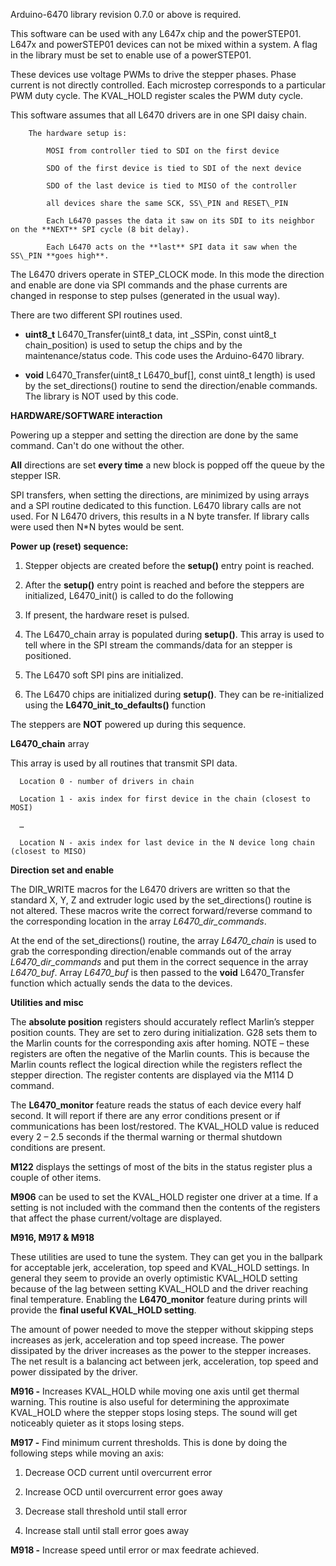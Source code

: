 Arduino-6470 library revision 0.7.0 or above is required.

This software can be used with any L647x chip and the powerSTEP01. L647x and powerSTEP01 devices can not be mixed within a system. A flag in the library must be set to enable use of a powerSTEP01.

These devices use voltage PWMs to drive the stepper phases. Phase current is not directly controlled. Each microstep corresponds to a particular PWM duty cycle. The KVAL\_HOLD register scales the PWM duty cycle.

This software assumes that all L6470 drivers are in one SPI daisy chain.

``` {.gcode}
    The hardware setup is:

        MOSI from controller tied to SDI on the first device

        SDO of the first device is tied to SDI of the next device

        SDO of the last device is tied to MISO of the controller

        all devices share the same SCK, SS\_PIN and RESET\_PIN

        Each L6470 passes the data it saw on its SDI to its neighbor on the **NEXT** SPI cycle (8 bit delay).

        Each L6470 acts on the **last** SPI data it saw when the SS\_PIN **goes high**.
```

The L6470 drivers operate in STEP\_CLOCK mode. In this mode the direction and enable are done via SPI commands and the phase currents are changed in response to step pulses (generated in the usual way).

There are two different SPI routines used.

-   **uint8\_t** L6470\_Transfer(uint8\_t data, int \_SSPin, const uint8\_t chain\_position) is used to setup the chips and by the maintenance/status code. This code uses the Arduino-6470 library.

-   **void** L6470\_Transfer(uint8\_t L6470\_buf[], const uint8\_t length) is used by the set\_directions() routine to send the direction/enable commands. The library is NOT used by this code.

**HARDWARE/SOFTWARE interaction**

Powering up a stepper and setting the direction are done by the same command. Can't do one without the other.

**All** directions are set **every time** a new block is popped off the queue by the stepper ISR.

SPI transfers, when setting the directions, are minimized by using arrays and a SPI routine dedicated to this function. L6470 library calls are not used. For N L6470 drivers, this results in a N byte transfer. If library calls were used then N\*N bytes would be sent.

**Power up (reset) sequence:**

1.  Stepper objects are created before the **setup()** entry point is reached.

2.  After the **setup()** entry point is reached and before the steppers are initialized, L6470\_init() is called to do the following

3.  If present, the hardware reset is pulsed.

4.  The L6470\_chain array is populated during **setup()**. This array is used to tell where in the SPI stream the commands/data for an stepper is positioned.

5.  The L6470 soft SPI pins are initialized.

6.  The L6470 chips are initialized during **setup()**. They can be re-initialized using the **L6470\_init\_to\_defaults()** function

The steppers are **NOT** powered up during this sequence.

**L6470\_chain** array

This array is used by all routines that transmit SPI data.

``` {.gcode}
  Location 0 - number of drivers in chain

  Location 1 - axis index for first device in the chain (closest to MOSI)

  …

  Location N - axis index for last device in the N device long chain (closest to MISO)
```

**Direction set and enable**

The DIR\_WRITE macros for the L6470 drivers are written so that the standard X, Y, Z and extruder logic used by the set\_directions() routine is not altered. These macros write the correct forward/reverse command to the corresponding location in the array *L6470\_dir\_commands*.

At the end of the set\_directions() routine, the array *L6470\_chain* is used to grab the corresponding direction/enable commands out of the array *L6470\_dir\_commands* and put them in the correct sequence in the array *L6470\_buf*. Array *L6470\_buf* is then passed to the **void** L6470\_Transfer function which actually sends the data to the devices.

**Utilities and misc**

The **absolute position** registers should accurately reflect Marlin’s stepper position counts. They are set to zero during initialization. G28 sets them to the Marlin counts for the corresponding axis after homing. NOTE – these registers are often the negative of the Marlin counts. This is because the Marlin counts reflect the logical direction while the registers reflect the stepper direction. The register contents are displayed via the M114 D command.

The **L6470\_monitor** feature reads the status of each device every half second. It will report if there are any error conditions present or if communications has been lost/restored. The KVAL\_HOLD value is reduced every 2 – 2.5 seconds if the thermal warning or thermal shutdown conditions are present.

**M122** displays the settings of most of the bits in the status register plus a couple of other items.

**M906** can be used to set the KVAL\_HOLD register one driver at a time. If a setting is not included with the command then the contents of the registers that affect the phase current/voltage are displayed.

**M916, M917 & M918**

These utilities are used to tune the system. They can get you in the ballpark for acceptable jerk, acceleration, top speed and KVAL\_HOLD settings. In general they seem to provide an overly optimistic KVAL\_HOLD setting because of the lag between setting KVAL\_HOLD and the driver reaching final temperature. Enabling the **L6470\_monitor** feature during prints will provide the **final useful KVAL\_HOLD setting**.

The amount of power needed to move the stepper without skipping steps increases as jerk, acceleration and top speed increase. The power dissipated by the driver increases as the power to the stepper increases. The net result is a balancing act between jerk, acceleration, top speed and power dissipated by the driver.

**M916 -** Increases KVAL\_HOLD while moving one axis until get thermal warning. This routine is also useful for determining the approximate KVAL\_HOLD where the stepper stops losing steps. The sound will get noticeably quieter as it stops losing steps.

**M917 -** Find minimum current thresholds. This is done by doing the following steps while moving an axis:

1.  Decrease OCD current until overcurrent error

2.  Increase OCD until overcurrent error goes away

3.  Decrease stall threshold until stall error

4.  Increase stall until stall error goes away

**M918 -** Increase speed until error or max feedrate achieved.
